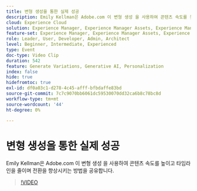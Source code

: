 ```yaml
---
title: 변형 생성을 통한 실제 성공
description: Emily Kellman은 Adobe.com 이 변형 생성 을 사용하여 콘텐츠 속도를 높이고 타임라인을 줄이며 전환을 향상시키는 방법을 공유합니다.
cloud: Experience Cloud
solution: Experience Manager, Experience Manager Assets, Experience Manager Forms, Experience Manager Sites
feature-set: Experience Manager, Experience Manager Assets, Experience Manager Forms, Experience Manager Sites
role: Leader, User, Developer, Admin, Architect
level: Beginner, Intermediate, Experienced
type: Event
doc-type: Video Clip
duration: 542
feature: Generate Variations, Generative AI, Personalization
index: false
hide: true
hidefromtoc: true
exl-id: df0a03c1-d278-4c45-afff-bfbdaffe83bd
source-git-commit: 7c7c9070bb6061dc59530070dd32ca6b8c78bc8d
workflow-type: tm+mt
source-wordcount: '44'
ht-degree: 0%

---
```


# 변형 생성을 통한 실제 성공

Emily Kellman은 Adobe.com 이 변형 생성 을 사용하여 콘텐츠 속도를 높이고 타임라인을 줄이며 전환을 향상시키는 방법을 공유합니다.

>[!VIDEO](https://video.tv.adobe.com/v/3459232/?learn=on&enablevpops)
